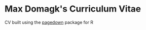 # Max Domagk's Curriculum Vitae

CV built using the [pagedown](https://github.com/rstudio/pagedown) package for R
